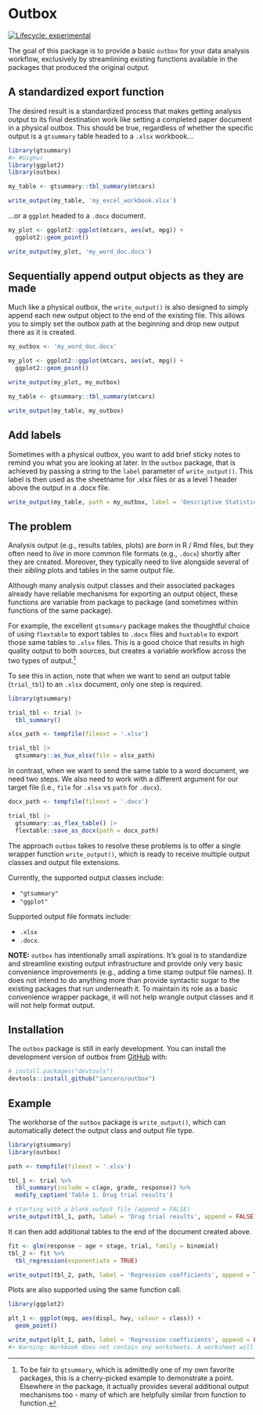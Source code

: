 
<!-- README.md is generated from README.Rmd. Please edit that file -->

# Outbox

<!-- badges: start -->

[![Lifecycle:
experimental](https://img.shields.io/badge/lifecycle-experimental-orange.svg)](https://lifecycle.r-lib.org/articles/stages.html#experimental)
<!-- badges: end -->

The goal of this package is to provide a basic `outbox` for your data
analysis workflow, exclusively by streamlining existing functions
available in the packages that produced the original output.

## A standardized export function

The desired result is a standardized process that makes getting analysis
output to its final destination work like setting a completed paper
document in a physical outbox. This should be true, regardless of
whether the specific output is a `gtsummary` table headed to a `.xlsx`
workbook…

``` r
library(gtsummary)
#> #Uighur
library(ggplot2)
library(outbox)

my_table <- gtsummary::tbl_summary(mtcars)

write_output(my_table, 'my_excel_workbook.xlsx')
```

…or a `ggplot` headed to a `.docx` document.

``` r
my_plot <- ggplot2::ggplot(mtcars, aes(wt, mpg)) +
  ggplot2::geom_point()

write_output(my_plot, 'my_word_doc.docx')
```

## Sequentially append output objects as they are made

Much like a physical outbox, the `write_output()` is also designed to
simply append each new output object to the end of the existing file.
This allows you to simply set the outbox path at the beginning and drop
new output there as it is created.

``` r
my_outbox <- 'my_word_doc.docx'

my_plot <- ggplot2::ggplot(mtcars, aes(wt, mpg)) +
  ggplot2::geom_point()

write_output(my_plot, my_outbox)

my_table <- gtsummary::tbl_summary(mtcars)

write_output(my_table, my_outbox)
```

## Add labels

Sometimes with a physical outbox, you want to add brief sticky notes to
remind you what you are looking at later. In the `outbox` package, that
is achieved by passing a string to the `label` parameter of
`write_output()`. This label is then used as the sheetname for .xlsx
files or as a level 1 header above the output in a .docx file.

``` r
write_output(my_table, path = my_outbox, label = 'Descriptive Statistics')
```

## The problem

Analysis output (e.g., results tables, plots) are *born* in R / Rmd
files, but they often need to *live* in more common file formats (e.g.,
`.docx`) shortly after they are created. Moreover, they typically need
to live alongside several of their *sibling* plots and tables in the
same output file.

Although many analysis output classes and their associated packages
already have reliable mechanisms for exporting an output object, these
functions are variable from package to package (and sometimes within
functions of the same package).

For example, the excellent `gtsummary` package makes the thoughtful
choice of using `flextable` to export tables to `.docx` files and
`huxtable` to export those same tables to `.xlsx` files. This is a good
choice that results in high quality output to both sources, but creates
a variable workflow across the two types of output.[^1]

To see this in action, note that when we want to send an output table
(`trial_tbl`) to an `.xlsx` document, only one step is required.

``` r
library(gtsummary)

trial_tbl <- trial |> 
  tbl_summary()

xlsx_path <- tempfile(fileext = '.xlsx')

trial_tbl |>
  gtsummary::as_hux_xlsx(file = xlsx_path)
```

In contrast, when we want to send the same table to a word document, we
need two steps. We also need to work with a different argument for our
target file (i.e., `file` for `.xlsx` vs `path` for `.docx`).

``` r
docx_path <- tempfile(fileext = '.docx')

trial_tbl |>
  gtsummary::as_flex_table() |>
  flextable::save_as_docx(path = docx_path)
```

The approach `outbox` takes to resolve these problems is to offer a
single wrapper function `write_output()`, which is ready to receive
multiple output classes and output file extensions.

Currently, the supported output classes include:

- `"gtsummary"`
- `"ggplot"`

Supported output file formats include:

- `.xlsx`
- `.docx`.

**NOTE:** `outbox` has intentionally small aspirations. It’s goal is to
standardize and streamline existing output infrastructure and provide
only very basic convenience improvements (e.g., adding a time stamp
output file names). It does not intend to do anything more than provide
syntactic sugar to the existing packages that run underneath it. To
maintain its role as a basic convenience wrapper package, it will not
help wrangle output classes and it will not help format output.

## Installation

The `outbox` package is still in early development. You can install the
development version of outbox from [GitHub](https://github.com/) with:

``` r
# install.packages("devtools")
devtools::install_github("iancero/outbox")
```

## Example

The workhorse of the `outbox` package is `write_output()`, which can
automatically detect the output class and output file type.

``` r
library(gtsummary)
library(outbox)

path <- tempfile(fileext = '.xlsx')

tbl_1 <- trial %>%
  tbl_summary(include = c(age, grade, response)) %>%
  modify_caption('Table 1. Drug trial results')

# starting with a blank output file (append = FALSE)
write_output(tbl_1, path, label = 'Drug trial results', append = FALSE)
```

It can then add additional tables to the end of the document created
above.

``` r
fit <- glm(response ~ age + stage, trial, family = binomial)
tbl_2 <- fit %>% 
  tbl_regression(exponentiate = TRUE)

write_output(tbl_2, path, label = 'Regression coefficients', append = TRUE)
```

Plots are also supported using the same function call.

``` r
library(ggplot2)

plt_1 <- ggplot(mpg, aes(displ, hwy, colour = class)) + 
  geom_point()

write_output(plt_1, path, label = 'Regression coefficients', append = FALSE)
#> Warning: Workbook does not contain any worksheets. A worksheet will be added.
```

[^1]: To be fair to `gtsummary`, which is admittedly one of my own
    favorite packages, this is a cherry-picked example to demonstrate a
    point. Elsewhere in the package, it actually provides several
    additional output mechanisms too - many of which are helpfully
    similar from function to function.
